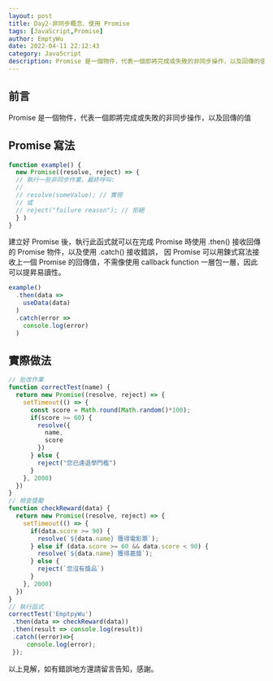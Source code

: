 ```yaml
---
layout: post
title: Day2-非同步概念、使用 Promise
tags: [JavaScript,Promise]
author: EmptyWu
date: 2022-04-11 22:12:43
category: JavaScript
description: Promise 是一個物件，代表一個即將完成或失敗的非同步操作，以及回傳的值
---
```


## 前言

Promise 是一個物件，代表一個即將完成或失敗的非同步操作，以及回傳的值

<!--more-->

## Promise 寫法
```Javascript
function example() {
  new Promise((resolve, reject) => {
  // 執行一些非同步作業，最終呼叫:
  //
  // resolve(someValue); // 實現
  // 或
  // reject("failure reason"); // 拒絕
  } )
}
```
建立好 Promise 後，執行此函式就可以在完成 Promise 時使用 .then() 接收回傳的 Promise 物件，以及使用 .catch() 接收錯誤，
因 Promise 可以用鍊式寫法接收上一個 Promise 的回傳值，不需像使用 callback function 一層包一層，因此可以提昇易讀性。

```Javascript
example()
  .then(data => 
    useData(data)
  )
  .catch(error =>
    console.log(error)
  )
```

## 實際做法
```Javascript
// 批改作業
function correctTest(name) {
  return new Promise((resolve, reject) => {
    setTimeout(() => {
      const score = Math.round(Math.random()*100);
      if(score >= 60) {
        resolve({
          name,
          score
        })
      } else {
        reject("您已達退學門檻")
      }
    }, 2000)
  })
}
// 檢查獎勵
function checkReward(data) {
  return new Promise((resolve, reject) => {
    setTimeout(() => {
      if(data.score >= 90) {
        resolve(`${data.name} 獲得電影票`);
      } else if (data.score >= 60 && data.score < 90) {
        resolve(`${data.name} 獲得嘉獎`);
      } else {
        reject(`您沒有獎品`)
      }
    }, 2000)
  })
}
// 執行函式
correctTest('EmptpyWu')
 .then(data => checkReward(data))
 .then(result => console.log(result))
 .catch((error)=>{
     console.log(error);
 });
```

以上見解，如有錯誤地方還請留言告知，感謝。